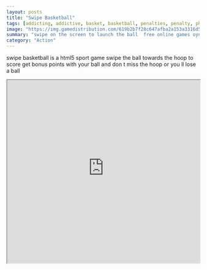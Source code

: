 ```yaml
---
layout: posts
title: "Swipe Basketball"
tags: [addicting, addictive, basket, basketball, penalties, penalty, physics, shootout, sport, free, online, games, oyna, game, free, games, play, play, games]
image: "https://img.gamedistribution.com/619b2b7f28c647afba2a153a3316d5cc.jpg"
summary: "swipe on the screen to launch the ball  free online games oyna game free games play play games"
category: "Action"
---
```


swipe basketball is a html5 sport game swipe the ball towards the hoop to score get bonus points with your ball and don t miss the hoop or you ll lose a ball

<iframe width="100%" height="480px;" src="https://html5.gamedistribution.com/619b2b7f28c647afba2a153a3316d5cc/"></iframe>